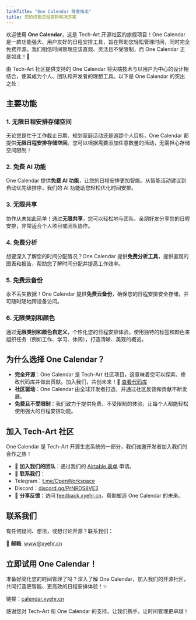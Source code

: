 ```yaml
---
linkTitle: "One Calendar 隆重推出"
title: 您的终极日程安排解决方案
---
```


欢迎使用 **One Calendar**，这是 Tech-Art 开源社区的旗舰项目！One Calendar 是一款功能强大、用户友好的日程安排工具，旨在帮助您轻松管理时间，同时完全免费开源。我们相信时间管理应该直观、灵活且不受限制，而 One Calendar 正是如此！🌟

由 Tech-Art 社区提供支持的 One Calendar 将尖端技术与以用户为中心的设计相结合，使其成为个人、团队和开发者的理想工具。以下是 One Calendar 的突出之处：

## 主要功能

### 1. 无限日程安排存储空间

无论您是忙于工作截止日期、规划家庭活动还是追踪个人目标，One Calendar 都提供**无限日程安排存储空间**。您可以根据需要添加任意数量的活动，无需担心存储空间限制！

### 2. 免费 AI 功能

One Calendar 提供**免费 AI 功能**，让您的日程安排更加智能。从智能活动建议到自动优先级排序，我们的 AI 功能助您轻松优化时间安排。

### 3. 无限共享

协作从未如此简单！通过**无限共享**，您可以轻松地与团队、亲朋好友分享您的日程安排，非常适合个人项目或团队协作。

### 4. 免费分析

想要深入了解您的时间分配情况？One Calendar 提供**免费分析工具**，提供直观的图表和报告，帮助您了解时间分配并提高工作效率。

### 5. 免费云备份

永不丢失数据！One Calendar 提供**免费云备份**，确保您的日程安排安全存储，并可随时随地跨设备访问。

### 6. 无限类别和颜色

通过**无限类别和颜色自定义**，个性化您的日程安排体验。使用独特的标签和颜色来组织任务（例如工作、学习、休闲），打造清晰、美观的概览。

## 为什么选择 One Calendar？

- **完全开源**：One Calendar 是 Tech-Art 社区项目，这意味着您可以探索、修改代码库并做出贡献。加入我们，共创未来！🔗 [查看代码库](https://github.com/tech-art/one-calendar)
- **社区驱动**：One Calendar 由全球开发者打造，并通过社区反馈和贡献不断发展。
- **免费且不受限制**：我们致力于提供免费、不受限制的体验，让每个人都能轻松使用强大的日程安排功能。

## 加入 Tech-Art 社区

One Calendar 是 Tech-Art 开源生态系统的一部分，我们诚邀开发者加入我们的合作之旅！

- 📝 **加入我们的团队**：通过我们的 [Airtable 表单](https://airtable.com/app4kvVeOe2p7NIIf/pagTgearHfOHwZDOk/form) 申请。
- 💬 **联系我们**：
- Telegram：[t.me/OpenWorkspace](https://t.me/OpenWorkspace)
- Discord：[discord.gg/PrNRDS8VE3](https://discord.gg/PrNRDS8VE3)
- 📅 **分享反馈**：访问 [feedback.xyehr.cn](https://feedback.xyehr.cn/)，帮助塑造 One Calendar 的未来。

## 联系我们

有任何疑问、想法，或想讨论开源？联系我们：

📧 **邮箱**: [www@xyehr.cn](mailto:www@xyehr.cn)

## 立即试用 One Calendar！

准备好简化您的时间管理了吗？深入了解 One Calendar，加入我们的开源社区，共同打造更智能、更高效的日程安排体验！✨

链接：[calendar.xyehr.cn](http://calendar.xyehr.cn)

感谢您对 Tech-Art 和 One Calendar 的支持。让我们携手，让时间管理更卓越！
